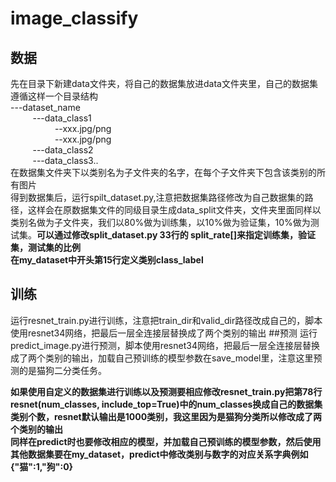 # image_classify
## 数据
先在目录下新建data文件夹，将自己的数据集放进data文件夹里，自己的数据集遵循这样一个目录结构<br>
---dataset_name<br>
&nbsp;&nbsp;&nbsp;&nbsp;&nbsp;&nbsp;&nbsp;&nbsp;&nbsp;---data_class1<br>
&nbsp;&nbsp;&nbsp;&nbsp;&nbsp;&nbsp;&nbsp;&nbsp;&nbsp;&nbsp;&nbsp;&nbsp;&nbsp;&nbsp;&nbsp;&nbsp;&nbsp;&nbsp;--xxx.jpg/png<br>
&nbsp;&nbsp;&nbsp;&nbsp;&nbsp;&nbsp;&nbsp;&nbsp;&nbsp;&nbsp;&nbsp;&nbsp;&nbsp;&nbsp;&nbsp;&nbsp;&nbsp;&nbsp;--xxx.jpg/png<br>
&nbsp;&nbsp;&nbsp;&nbsp;&nbsp;&nbsp;&nbsp;&nbsp;&nbsp;---data_class2<br>
&nbsp;&nbsp;&nbsp;&nbsp;&nbsp;&nbsp;&nbsp;&nbsp;&nbsp;---data_class3..<br>
在数据集文件夹下以类别名为子文件夹的名字，在每个子文件夹下包含该类别的所有图片<br>
得到数据集后，运行spilt_dataset.py,注意把数据集路径修改为自己数据集的路径，这样会在原数据集文件的同级目录生成data_split文件夹，文件夹里面同样以类别名做为子文件夹，我们以80%做为训练集，以10%做为验证集，10%做为测试集。**可以通过修改split_dataset.py 33行的 split_rate[]来指定训练集，验证集，测试集的比例**<br>
**在my_dataset中开头第15行定义类别class_label**
## 训练
运行resnet_train.py进行训练，注意把train_dir和valid_dir路径改成自己的，脚本使用resnet34网络，把最后一层全连接层替换成了两个类别的输出
##预测
运行predict_image.py进行预测，脚本使用resnet34网络，把最后一层全连接层替换成了两个类别的输出，加载自己预训练的模型参数在save_model里，注意这里预测的是猫狗二分类任务。

**如果使用自定义的数据集进行训练以及预测要相应修改resnet_train.py把第78行resnet(num_classes, include_top=True)中的num_classes换成自己的数据集类别个数，resnet默认输出是1000类别，我这里因为是猫狗分类所以修改成了两个类别的输出<br>
同样在predict时也要修改相应的模型，并加载自己预训练的模型参数，然后使用其他数据集要在my_dataset，predict中修改类别与数字的对应关系字典例如{"猫":1,"狗":0}**
